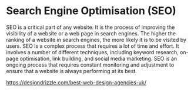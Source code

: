 # Search Engine Optimisation (SEO) 

SEO is a critical part of any website. It is the process of improving the visibility of a website or a web page in search engines. The higher the ranking of a website in search engines, the more likely it is to be visited by users. SEO is a complex process that requires a lot of time and effort. It involves a number of different techniques, including keyword research, on-page optimisation, link building, and social media marketing. SEO is an ongoing process that requires constant monitoring and adjustment to ensure that a website is always performing at its best.

https://designdrizzle.com/best-web-design-agencies-uk/

